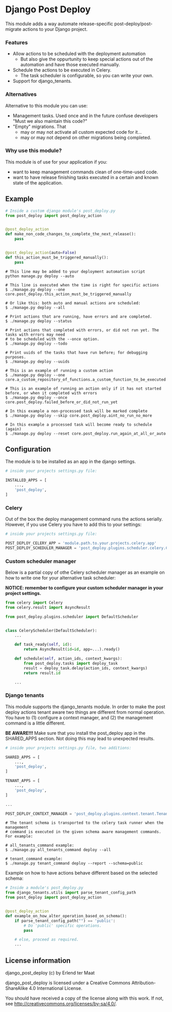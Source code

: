 Django Post Deploy
===

This module adds a way automate release-specific post-deploy/post-migrate actions to your Django project.

### Features

* Allow actions to be scheduled with the deployment automation
    * But also give the oppurtunity to keep special actions out of the automation and have those executed manually.
* Schedule the actions to be executed in Celery.
    * The task scheduler is configurable, so you can write your own.
* Support for django_tenants.

### Alternatives

Alternative to this module you can use:

* Management tasks. Used once and in the future confuse developers "Must we also maintain this code?"
* "Empty" migrations. That
    * may or may not activate all custom expected code for it...
    * may or may not depend on other migrations being completed.

### Why use this module?

This module is of use for your application if you:

* want to keep management commands clean of one-time-used code.
* want to have release finishing tasks executed in a certain and known state of the application.

## Example

```python
# Inside a custom django module's post_deploy.py
from post_deploy import post_deploy_action


@post_deploy_action
def make_non_code_changes_to_complete_the_next_release():
    pass


@post_deploy_action(auto=False)
def this_action_must_be_triggered_manually():
    pass
```

```shell
# This line may be added to your deployment automation script
python manage.py deploy --auto
```

```shell
# This line is executed when the time is right for specific actions
$ ./manage.py deploy --one core.post_deploy.this_action_must_be_triggered_manually

# Or like this: both auto and manual actions are scheduled:
$ ./manage.py deploy --all

# Print actions that are running, have errors and are completed.
$ ./manage.py deploy --status

# Print actions that completed with errors, or did not run yet. The tasks with errors may need
# to be scheduled with the --once option.
$ ./manage.py deploy --todo

# Print uuids of the tasks that have run before; for debugging purposes.
$ ./manage.py deploy --uuids

# This is an example of running a custom action
$ ./manage.py deploy --one core.a_custom_repository_of_functions.a_custom_function_to_be_executed

# This is an example of running an action only if it has not started before, or when it completed with errors
$ ./manage.py deploy --once core.post_deploy.failed_before_or_did_not_run_yet

# In this example a non-processed task will be marked complete
$ ./manage.py deploy --skip core.post_deploy.aint_no_run_no_more

# In this example a processed task will become ready to schedule (again)
$ ./manage.py deploy --reset core.post_deploy.run_again_at_all_or_auto

```

## Configuration

The module is to be installed as an app in the django settings.

```python
# inside your projects settings.py file:

INSTALLED_APPS = [
    ...,
    'post_deploy',
]
```

### Celery

Out of the box the deploy management command runs the actions serially. However, if you use Celery you have to add this to your settings:

```python
# inside your projects settings.py file:

POST_DEPLOY_CELERY_APP = 'module.path.to.your.projects.celery.app'
POST_DEPLOY_SCHEDULER_MANAGER = 'post_deploy.plugins.scheduler.celery.CeleryScheduler'
```

### Custom scheduler manager

Below is a partial copy of othe Celery scheduler manager as an example on how to write one for your alternative task scheduler:

**NOTICE: remember to configure your custom scheduler manager in your project settings.**

```python
from celery import Celery
from celery.result import AsyncResult

from post_deploy.plugins.scheduler import DefaultScheduler


class CeleryScheduler(DefaultScheduler):
    ...

    def task_ready(self, id):
        return AsyncResult(id=id, app=...).ready()

    def schedule(self, action_ids, context_kwargs):
        from post_deploy.tasks import deploy_task
        result = deploy_task.delay(action_ids, context_kwargs)
        return result.id

    ...
```

### Django tenants

This module supports the django_tenants module. In order to make the post deploy actions tenant aware two things are different from normal operation. You have
to (1) configure a context manager, and (2) the management command is a little different.

**BE AWARE!!!** Make sure that you install the post_deploy app in the SHARED_APPS section. Not doing this may lead to unexpected results.

```python
# inside your projects settings.py file, two additions:

SHARED_APPS = [
    ...,
    'post_deploy',
]

TENANT_APPS = [
    ...,
    'post_deploy',
]

...

POST_DEPLOY_CONTEXT_MANAGER = 'post_deploy.plugins.context.tenant.TenantContext'
```

```shell
# The tenant schema is transported to the celery task runner when the management
# command is executed in the given schema aware management commands. For example:

# all_tenants_command example:
$ ./manage.py all_tenants_command deploy --all

# tenant_command example:
$ ./manage.py tenant_command deploy --report --schema=public
```

Example on how to have actions behave different based on the selected schema:

```python
# Inside a module's post_deploy.py
from django_tenants.utils import parse_tenant_config_path
from post_deploy import post_deploy_action


@post_deploy_action
def example_on_how_alter_operation_based_on_schema():
    if parse_tenant_config_path("") == 'public':
        # Do 'public' specific operations.
        pass

    # else, proceed as required.
    ...
```

## License information

django_post_deploy (c) by Erlend ter Maat

django_post_deploy is licensed under a Creative Commons Attribution-ShareAlike 4.0 International License.

You should have received a copy of the license along with this work. If not, see <http://creativecommons.org/licenses/by-sa/4.0/>.
